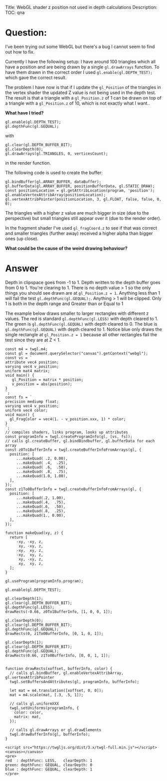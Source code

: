 Title: WebGL shader z position not used in depth calculations
Description:
TOC: qna

# Question:

I've been trying out some WebGL but there's a bug I cannot seem to find out how to fix.

Currently I have the following setup:
I have around 100 triangles which all have a position and are being drawn by a single `gl.drawArrays` function. To have them drawn in the correct order I used `gl.enable(gl.DEPTH_TEST);` which gave the correct result.

The problem I have now is that if I update the `gl_Position` of the triangles in the vertex shader the updated Z value is not being used in the depth test. The result is that a triangle with a `gl_Position.z` of 1 can be drawn on top of a triangle with a `gl_Position.z` of 10, which is not exactly what I want..

**What have I tried?**

    gl.enable(gl.DEPTH_TEST);
    gl.depthFunc(gl.GEQUAL);

with 

    gl.clear(gl.DEPTH_BUFFER_BIT);
    gl.clearDepth(0);
    gl.drawArrays(gl.TRIANGLES, 0, verticesCount);

in the render function.

The following code is used to create the buffer: 

    gl.bindBuffer(gl.ARRAY_BUFFER, dataBuffer);
    gl.bufferData(gl.ARRAY_BUFFER, positionBufferData, gl.STATIC_DRAW);
    const positionLocation = gl.getAttribLocation(program, 'position');
    gl.enableVertexAttribArray(positionLocation);
    gl.vertexAttribPointer(positionLocation, 3, gl.FLOAT, false, false, 0, 0);
The triangles with a higher z value are much bigger in size (due to the perspective) but small triangles still appear over it (due to the render order).

In the fragment shader I've used `gl_fragCoord.z` to see if that was correct and smaller triangles (further away) received a higher alpha than bigger ones (up close). 

**What could be the cause of the weird drawing behaviour?** 

# Answer

Depth in clipspace goes from -1 to 1. Depth written to the depth buffer goes from 0 to 1. You're clearing to 1. There is no depth value > 1 so the only things you should see drawn are at `gl_Position.z = 1`. Anything less than 1 will fail the test `gl.depthFunc(gl.GEQUAL);`. Anything > 1 will be clipped. Only 1 is both in the depth range and Greater than or Equal to 1

The example below draws smaller to larger rectangles with different z values. The red is standard `gl.depthFunc(gl.LESS)` with depth cleared to 1. The green is `gl.depthFunc(gl.GEQUAL)` with depth cleared to 0. The blue is `gl.depthFunc(gl.GEQUAL)` with depth cleared to 1. Notice blue only draws the single rectangle at `gl_Position.z = 1` because all other rectangles fail the test since they are at Z < 1.

<!-- begin snippet: js hide: false console: false babel: false -->

<!-- language: lang-js -->

    const m4 = twgl.m4;
    const gl = document.querySelector("canvas").getContext("webgl");
    const vs = `
    attribute vec4 position;
    varying vec4 v_position;
    uniform mat4 matrix;
    void main() {
       gl_Position = matrix * position;
       v_position = abs(position);
    }
    `;
    const fs = `
    precision mediump float;
    varying vec4 v_position;
    uniform vec4 color;
    void main() {
      gl_FragColor = vec4(1. - v_position.xxx, 1) * color;
    }
    `;
    // compiles shaders, links program, looks up attributes
    const programInfo = twgl.createProgramInfo(gl, [vs, fs]);
    // calls gl.createBuffer, gl.bindBindbuffer, gl.bufferData for each array
    const z0To1BufferInfo = twgl.createBufferInfoFromArrays(gl, {
      position: [ 
         ...makeQuad( .2, 0.00),
         ...makeQuad( .4,  .25),
         ...makeQuad( .6,  .50),
         ...makeQuad( .8,  .75),
         ...makeQuad(1.0, 1.00),
      ],
    });
    const z1To0BufferInfo = twgl.createBufferInfoFromArrays(gl, {
      position: [ 
         ...makeQuad(.2, 1.00),
         ...makeQuad(.4,  .75),
         ...makeQuad(.6,  .50),
         ...makeQuad(.8,  .25),
         ...makeQuad(1., 0.00),
      ],
    });

    function makeQuad(xy, z) {
      return [
         -xy, -xy, z,
          xy, -xy, z,
         -xy,  xy, z,
         -xy,  xy, z,
          xy, -xy, z,
          xy,  xy, z,
      ];
    }

    gl.useProgram(programInfo.program);

    gl.enable(gl.DEPTH_TEST);

    gl.clearDepth(1);
    gl.clear(gl.DEPTH_BUFFER_BIT);
    gl.depthFunc(gl.LESS);
    drawRects(-0.66, z0To1BufferInfo, [1, 0, 0, 1]);

    gl.clearDepth(0);
    gl.clear(gl.DEPTH_BUFFER_BIT);
    gl.depthFunc(gl.GEQUAL);
    drawRects(0, z1To0BufferInfo, [0, 1, 0, 1]);

    gl.clearDepth(1);
    gl.clear(gl.DEPTH_BUFFER_BIT);
    gl.depthFunc(gl.GEQUAL);
    drawRects(0.66, z1To0BufferInfo, [0, 0, 1, 1]);


    function drawRects(xoffset, bufferInfo, color) {
      // calls gl.bindBuffer, gl.enableVertexAttribArray, gl.vertexAttribPointer
      twgl.setBuffersAndAttributes(gl, programInfo, bufferInfo);
      
      let mat = m4.translation([xoffset, 0, 0]);
      mat = m4.scale(mat, [.3, .5, 1]);

      // calls gl.uniformXXX
      twgl.setUniforms(programInfo, {
        color: color,
        matrix: mat,
      });

      // calls gl.drawArrays or gl.drawElements
      twgl.drawBufferInfo(gl, bufferInfo);
    }

<!-- language: lang-html -->

    <script src="https://twgljs.org/dist/3.x/twgl-full.min.js"></script>
    <canvas></canvas>
    <pre>
    red  : depthFunc: LESS,   clearDepth: 1
    green: depthFunc: GEQUAL, clearDepth: 0
    blue : depthFunc: GEQUAL, clearDepth: 1
    </pre>

<!-- end snippet -->


